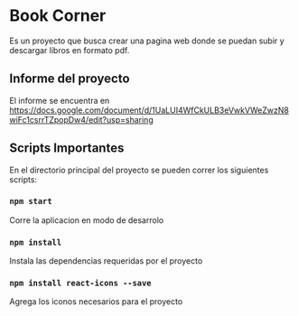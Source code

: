 # Book Corner 
Es un proyecto que busca crear una pagina web donde se puedan subir y descargar libros en formato pdf.

## Informe del proyecto
El informe se encuentra en https://docs.google.com/document/d/1UaLUI4WfCkULB3eVwkVWeZwzN8wiFc1csrrTZpopDw4/edit?usp=sharing

## Scripts Importantes

En el directorio principal del proyecto se pueden correr los siguientes scripts:
### `npm start`

Corre la aplicacion en modo de desarrolo

### `npm install` 

Instala las dependencias requeridas por el proyecto

### `npm install react-icons --save`
Agrega los iconos necesarios para el proyecto
